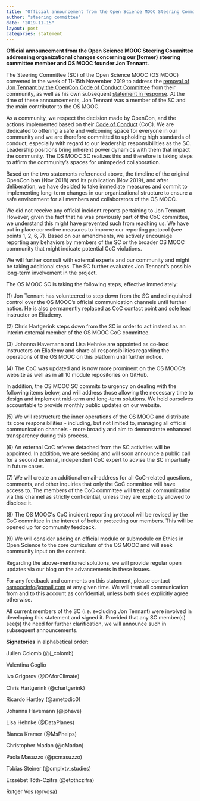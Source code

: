 ```yaml
---
title: "Official announcement from the Open Science MOOC Steering Committee addressing organizational changes concerning our (former) steering committee member and OS MOOC founder Jon Tennant"
author: "steering committee"
date: "2019-11-15"
layout: post
categories: statement
---
```


**Official announcement from the Open Science MOOC Steering Committee addressing organizational changes concerning our (former) steering committee member and OS MOOC founder Jon Tennant.**

The Steering Committee (SC) of the Open Science MOOC (OS MOOC) convened in the week of 11-15th November 2019 to address the [removal of Jon Tennant by the OpenCon Code of Conduct Committee](https://www.opencon2018.org/statement_from_the_opencon_code_of_conduct_committee_regarding_jon_tennant) from their community, as well as his own subsequent [statement in response](http://fossilsandshit.com/response-to-opencon-statement/). At the time of these announcements, Jon Tennant was a member of the SC and the main contributor to the OS MOOC.

As a community, we respect the decision made by OpenCon, and the actions implemented based on their [Code of Conduct](https://www.opencon2018.org/code_of_conduct) (CoC). We are dedicated to offering a safe and welcoming space for everyone in our community and we are therefore committed to upholding high standards of conduct, especially with regard to our leadership responsibilities as the SC. Leadership positions bring inherent power dynamics with them that impact the community. The OS MOOC SC realizes this and therefore is taking steps to affirm the community’s spaces for unimpeded collaboration.

Based on the two statements referenced above, the timeline of the original OpenCon ban (Nov 2018) and its publication (Nov 2019), and after deliberation, we have decided to take immediate measures and commit to implementing long-term changes in our organizational structure to ensure a safe environment for all members and collaborators of the OS MOOC. 

We did not receive any official incident reports pertaining to Jon Tennant. However, given the fact that he was previously part of the CoC committee, we understand this might have prevented such from reaching us. We have put in place corrective measures to improve our reporting protocol (see points 1, 2, 6, 7). Based on our amendments, we actively encourage reporting any behaviors by members of the SC or the broader OS MOOC community that might indicate potential CoC violations.

We will further consult with external experts and our community and might be taking additional steps. The SC further evaluates Jon Tennant’s possible long-term involvement in the project. 

The OS MOOC SC is taking the following steps, effective immediately:

(1)  Jon Tennant has volunteered to step down from the SC and relinquished control over the OS MOOC’s official communication channels until further notice. He is also permanently replaced as CoC contact point and sole lead instructor on Eliademy.

(2)  Chris Hartgerink steps down from the SC in order to act instead as an interim external member of the OS MOOC CoC committee.

(3)  Johanna Havemann and Lisa Hehnke are appointed as co-lead instructors on Eliademy and share all responsibilities regarding the operations of the OS MOOC on this platform until further notice.

(4)  The CoC was updated and is now more prominent on the OS MOOC’s website as well as in all 10 module repositories on GitHub.

In addition, the OS MOOC SC commits to urgency on dealing with the following items below, and will address those allowing the necessary time to design and implement mid-term and long-term solutions. We hold ourselves accountable to provide monthly public updates on our website. 

(5)  We will restructure the inner operations of the OS MOOC and distribute its core responsibilities - including, but not limited to, managing all official communication channels - more broadly and aim to demonstrate enhanced transparency during this process.

(6)  An external CoC referee detached from the SC activities will be appointed. In addition, we are seeking and will soon announce a public call for a second external, independent CoC expert to advise the SC impartially in future cases.

(7)  We will create an additional email-address for all CoC-related questions, comments, and other inquiries that only the CoC committee will have access to. The members of the CoC committee will treat all communication via this channel as strictly confidential, unless they are explicitly allowed to disclose it.

(8)  The OS MOOC's CoC incident reporting protocol will be revised by the CoC committee in the interest of better protecting our members. This will be opened up for community feedback.

(9)  We will consider adding an official module or submodule on Ethics in Open Science to the core curriculum of the OS MOOC and will seek community input on the content.

Regarding the above-mentioned solutions, we will provide regular open updates via our blog on the advancements in these issues.

For any feedback and comments on this statement, please contact osmoocinfo@gmail.com at any given time. We will treat all communication from and to this account as confidential, unless both sides explicitly agree otherwise.

All current members of the SC (i.e. excluding Jon Tennant) were involved in developing this statement and signed it. Provided that any SC member(s) see(s) the need for further clarification, we will announce such in subsequent announcements.

**Signatories** in alphabetical order:

Julien Colomb (@j_colomb)

Valentina Goglio

Ivo Grigorov (@OAforClimate)

Chris Hartgerink (@chartgerink)

Ricardo Hartley (@ametodic0)

Johanna Havemann (@johave)

Lisa Hehnke (@DataPlanes)

Bianca Kramer (@MsPhelps)

Christopher Madan (@cMadan)

Paola Masuzzo (@pcmasuzzo)

Tobias Steiner (@cmplxtv_studies)

Erzsébet Tóth-Czifra (@etothczifra)

Rutger Vos (@rvosa)

